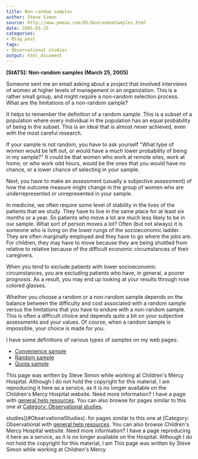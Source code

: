 ```yaml
---
title: Non-random samples
author: Steve Simon
source: http://www.pmean.com/05/NonrandomSamples.html
date: 2005-03-25
categories:
- Blog post
tags:
- Observational studies
output: html_document
---
```

**[StATS]: Non-random samples (March 25, 2005)**

Someone sent me an email asking about a project that involved interviews
of women at higher levels of management in an organization. This is a
rather small group, and might require a non-random selection process.
What are the limitations of a non-random sample?

It helps to remember the definition of a random sample. This is a subset
of a population where every individual in the population has an equal
probability of being in the subset. This is an ideal that is almost
never achieved, even with the most careful research.

If your sample is not random, you have to ask yourself "What type of
women would be left out, or would have a much lower probability of being
in my sample?" It could be that women who work at remote sites, work at
home, or who work odd hours, would be the ones that you would have no
chance, or a lower chance of selecting in your sample.

Next, you have to make an assessment (usually a subjective assessment)
of how the outcome measure might change in the group of women who are
underrepresented or unrepresented in your sample.

In medicine, we often require some level of stability in the lives of
the patients that we study. They have to live in the same place for at
least six months or a year. So patients who move a lot are much less
likely to be in our sample. What sort of person moves a lot? Often (but
not always) it is someone who is living on the lower rungs of the
socioeconomic ladder. They are often marginally employed and they have
to go where the jobs are. For children, they may have to move because
they are being shuttled from relative to relative because of the
difficult economic circumstances of their caregivers.

When you tend to exclude patients with lower socioeconomic
circumstances, you are excluding patients who have, in general, a poorer
prognosis. As a result, you may end up looking at your results through
rose colored glasses.

Whether you choose a random or a non-random sample depends on the
balance between the difficulty and cost associated with a random sample
versus the limitations that you have to endure with a non-random sample.
This is often a difficult choice and depends quite a bit on your
subjective assessments and your values. Of course, when a random sample
is impossible, your choice is made for you.

I have some definitions of various types of samples on my web pages:

-   [Convenience
    sample](www.childrensmercy.org/definitions/convenience.htm)
-   [Random sample](www.childrensmercy.org/definitions/random.htm)
-   [Quota sample](www.childrensmercy.org/definitions/quota.htm)

This page was written by Steve Simon while working at Children's Mercy
Hospital. Although I do not hold the copyright for this material, I am
reproducing it here as a service, as it is no longer available on the
Children's Mercy Hospital website. Need more information? I have a page
with [general help resources](../GeneralHelp.html). You can also browse
for pages similar to this one at [Category: Observational
studies](#ObservationalStudies).
<!---More--->
studies](#ObservationalStudies).
for pages similar to this one at [Category: Observational
with [general help resources](../GeneralHelp.html). You can also browse
Children's Mercy Hospital website. Need more information? I have a page
reproducing it here as a service, as it is no longer available on the
Hospital. Although I do not hold the copyright for this material, I am
This page was written by Steve Simon while working at Children's Mercy

<!---Do not use
**[StATS]: Non-random samples (March 25, 2005)**
This page was written by Steve Simon while working at Children's Mercy
Hospital. Although I do not hold the copyright for this material, I am
reproducing it here as a service, as it is no longer available on the
Children's Mercy Hospital website. Need more information? I have a page
with [general help resources](../GeneralHelp.html). You can also browse
for pages similar to this one at [Category: Observational
studies](#ObservationalStudies).
--->

